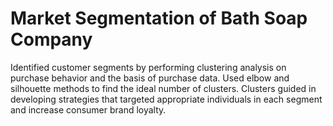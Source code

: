 # Market Segmentation of Bath Soap Company

Identified customer segments by performing clustering analysis on purchase behavior and the basis of purchase data. Used elbow and silhouette methods to find the ideal number of clusters. Clusters guided in developing strategies that targeted appropriate individuals in each segment and increase consumer brand loyalty.
